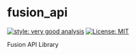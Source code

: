 # fusion_api

[![style: very good analysis][very_good_analysis_badge]][very_good_analysis_link]
[![License: MIT][license_badge]][license_link]

Fusion API Library

[license_badge]: https://img.shields.io/badge/license-MIT-blue.svg
[license_link]: https://opensource.org/licenses/MIT
[very_good_analysis_badge]: https://img.shields.io/badge/style-very_good_analysis-B22C89.svg
[very_good_analysis_link]: https://pub.dev/packages/very_good_analysis
